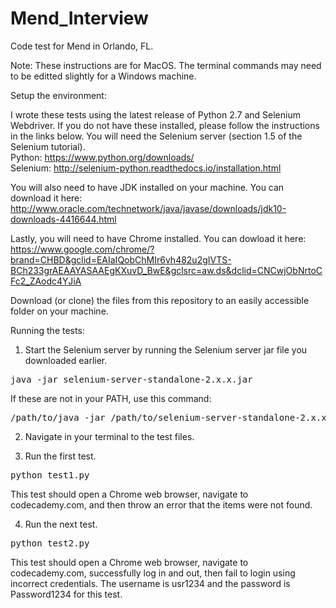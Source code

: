 # Mend_Interview
Code test for Mend in Orlando, FL.

Note: These instructions are for MacOS. The terminal commands may need to be editted slightly for a Windows machine.

Setup the environment:

I wrote these tests using the latest release of Python 2.7 and Selenium Webdriver. If you do not have these installed, please follow the instructions in the links below. You will need the Selenium server (section 1.5 of the Selenium tutorial). <br>
Python: https://www.python.org/downloads/<br>
Selenium: http://selenium-python.readthedocs.io/installation.html

You will also need to have JDK installed on your machine. You can download it here:<br>
http://www.oracle.com/technetwork/java/javase/downloads/jdk10-downloads-4416644.html

Lastly, you will need to have Chrome installed. You can dowload it here:<br>
https://www.google.com/chrome/?brand=CHBD&gclid=EAIaIQobChMIr6vh482u2gIVTS-BCh233grAEAAYASAAEgKXuvD_BwE&gclsrc=aw.ds&dclid=CNCwjObNrtoCFc2_ZAodc4YJiA

Download (or clone) the files from this repository to an easily accessible folder on your machine.

Running the tests:

1. Start the Selenium server by running the Selenium server jar file you downloaded earlier.

<pre>java -jar selenium-server-standalone-2.x.x.jar</pre>

If these are not in your PATH, use this command:
<pre>/path/to/java -jar /path/to/selenium-server-standalone-2.x.x.jar</pre>

2. Navigate in your terminal to the test files.

3. Run the first test.

<pre>python test1.py</pre>

This test should open a Chrome web browser, navigate to codecademy.com, and then throw an error that the items were not found.

4. Run the next test.

<pre>python test2.py</pre>

This test should open a Chrome web browser, navigate to codecademy.com, successfully log in and out, then fail to login using incorrect credentials. The username is usr1234 and the password is Password1234 for this test.
